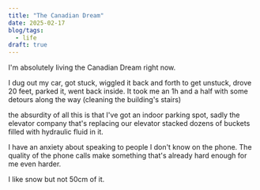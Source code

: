 ```yaml
---
title: "The Canadian Dream"
date: 2025-02-17
blog/tags:
  - life
draft: true
---
```


I'm absolutely living the Canadian Dream right now.

I dug out my car, got stuck, wiggled it back and forth to get unstuck, drove 20 feet, parked it, went back inside. It took me an 1h and a half with some detours along the way (cleaning the building's stairs)

the absurdity of all this is that I've got an indoor parking spot, sadly the elevator company that's replacing our elevator stacked dozens of buckets filled with hydraulic fluid in it.

I have an anxiety about speaking to people I don't know on the phone. The quality of the phone calls make something that's already hard enough for me even harder.

I like snow but not 50cm of it.